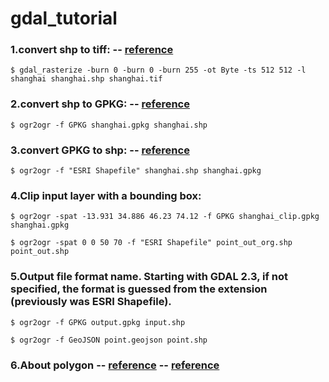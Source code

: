# gdal_tutorial

### 1.convert shp to tiff: -- [reference](https://gdal.org/programs/gdal_rasterize.html)

`$ gdal_rasterize -burn 0 -burn 0 -burn 255 -ot Byte -ts 512 512 -l shanghai shanghai.shp shanghai.tif`

### 2.convert shp to GPKG: -- [reference](https://gdal.org/programs/ogr2ogr.html)

`$ ogr2ogr -f GPKG shanghai.gpkg shanghai.shp`

### 3.convert GPKG to shp: -- [reference](https://morphocode.com/using-ogr2ogr-convert-data-formats-geojson-postgis-esri-geodatabase-shapefiles/)

`$ ogr2ogr -f "ESRI Shapefile" shanghai.shp shanghai.gpkg`

### 4.Clip input layer with a bounding box:

`$ ogr2ogr -spat -13.931 34.886 46.23 74.12 -f GPKG shanghai_clip.gpkg shanghai.gpkg`

`$ ogr2ogr -spat 0 0 50 70 -f "ESRI Shapefile" point_out_org.shp point_out.shp`

### 5.Output file format name. Starting with GDAL 2.3, if not specified, the format is guessed from the extension (previously was ESRI Shapefile).

`$ ogr2ogr -f GPKG output.gpkg input.shp`

`$ ogr2ogr -f GeoJSON point.geojson point.shp`

### 6.About polygon -- [reference](http://esri.github.io/geometry-api-java/doc/Polygon.html) -- [reference](https://github.com/Esri/geometry-api-java/wiki)
